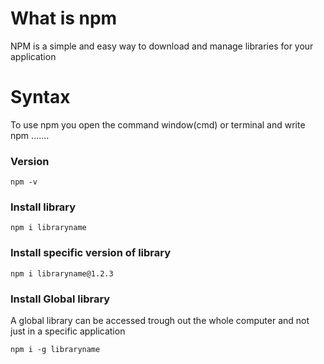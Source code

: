 # What is npm
NPM is a simple and easy way to download and manage libraries for your application

# Syntax
To use npm you open the command window(cmd) or terminal and write 
npm .......


### Version 
	npm -v
### Install library
	npm i libraryname
### Install specific version of library
	npm i libraryname@1.2.3
### Install Global library
A global library can be accessed trough out the whole computer and not just in a specific application

	npm i -g libraryname
	